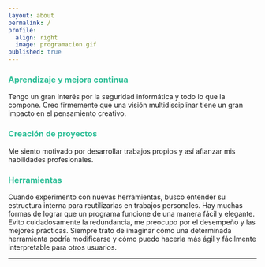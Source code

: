 ```yaml
---
layout: about
permalink: /
profile:
  align: right
  image: programacion.gif
published: true
---
```

<!--# <span style="color:#2CBE96">Visión</span>  Color subtítulos #98a0ac-->
### <span style="color:#2CBE96">Aprendizaje y mejora continua</span>
Tengo un gran interés por la seguridad informática y todo lo que la compone. Creo firmemente que una visión multidisciplinar tiene un gran impacto en el pensamiento creativo.  

### <span style="color:#2CBE96">Creación de proyectos</span>
Me siento motivado por desarrollar trabajos propios y así afianzar mis habilidades profesionales.  

### <span style="color:#2CBE96">Herramientas</span>
Cuando experimento con nuevas herramientas, busco entender su estructura interna para reutilizarlas en trabajos personales. Hay muchas formas de lograr que un programa funcione de una manera fácil y elegante. Evito cuidadosamente la redundancia, me preocupo por el desempeño y las mejores prácticas. Siempre trato de imaginar cómo una determinada herramienta podría modificarse y cómo puedo hacerla más ágil y fácilmente interpretable para otros usuarios.  

---
